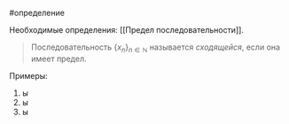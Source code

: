 #определение

Необходимые определения: [[Предел последовательности]].

>Последовательность $\{x_n\}_{n\in \mathbb{N}}$ называется *сходящейся*, если она имеет предел.

Примеры:
1) ы
2) ы
3) ы